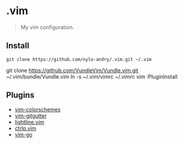 # .vim
> My vim configuration.

## Install

	git clone https://github.com/nylo-andry/.vim.git ~/.vim
  git clone https://github.com/VundleVim/Vundle.vim.git ~/.vim/bundle/Vundle.vim
	ln -s ~/.vim/vimrc ~/.vimrc
	vim
  :PluginInstall

## Plugins 

- [vim-colorschemes](https://github.com/flazz/vim-colorschemes) 
- [vim-gitgutter](https://github.com/airblade/vim-gitgutter)
- [lightline.vim](https://github.com/itchyny/lightline.vim)
- [ctrlp.vim](https://github.com/ctrlpvim/ctrlp.vim)
- [vim-go](https://github.com/fatih/vim-go)
